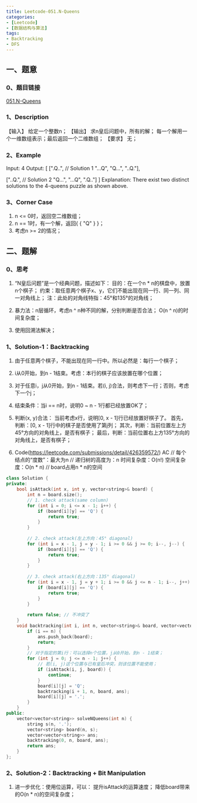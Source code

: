 ```yaml
---
title: Leetcode-051.N-Queens
categories: 
- [Leetcode]
- [数据结构与算法]
tags: 
- Backtracking
- DFS
---
```


## 一、题意

### 0、题目链接
[051.N-Queens](https://leetcode.com/problems/n-queens/)

### 1、Description
【输入】
给定一个整数n；
【输出】
求n皇后问题中，所有的解；
每一个解用一个一维数组表示；最后返回一个二维数组；
【要求】
无；

### 2、Example
Input: 4
Output: [
 [".Q..",  // Solution 1
  "...Q",
  "Q...",
  "..Q."],

 ["..Q.",  // Solution 2
  "Q...",
  "...Q",
  ".Q.."]
]
Explanation: There exist two distinct solutions to the 4-queens puzzle as shown above.

<!-- more -->

### 3、Corner Case
1. n <= 0时，返回空二维数组；
2. n == 1时，有一个解，返回{ { "Q" } }；
3. 考虑n >= 2的情况；

## 二、题解

### 0、思考
1. “N皇后问题”是一个经典问题，描述如下：
目的：在一个n * n的棋盘中，放置n个棋子；
约束：取任意两个棋子x、y，它们不能出现在同一行、同一列、同一对角线上；
注：此处的对角线特指：45°和135°的对角线；

2. 暴力法：n层循环，考虑n ^ n种不同的解，分别判断是否合法；
O(n ^ n)的时间复杂度；

3. 使用回溯法解决；

### 1、Solution-1：Backtracking
1. 由于任意两个棋子，不能出现在同一行中。所以必然是：每行一个棋子；

2. i从0开始，到n - 1结束。考虑：本行的棋子应该放置在哪个位置；

3. 对于任意i，j从0开始，到n - 1结束。若(i, j)合法，则考虑下一行；否则，考虑下一个j；

4. 结束条件：当i == n时，说明0 ~ n - 1行都已经放置OK了；

5. 判断(x, y)合法：
当前考虑x行，说明[0, x - 1]行已经放置好棋子了。
首先，判断：[0, x - 1]行中的棋子是否使用了第j列；
其次，判断：当前位置左上方45°方向的对角线上，是否有棋子；
最后，判断：当前位置右上方135°方向的对角线上，是否有棋子；

6. Code(https://leetcode.com/submissions/detail/426359572/)
AC
// 每个结点的“度数”：最大为n
// 递归树的高度为：n
时间复杂度：O(n!)
空间复杂度：O(n * n) // board占用n * n的空间
```C++
class Solution {
private:
    bool isAttack(int x, int y, vector<string>& board) {
        int n = board.size();
        // 1. check attack(same column)
        for (int i = 0; i <= x - 1; i++) {
            if (board[i][y] == 'Q') {
                return true;
            }
        }
        
        // 2. check attack(左上方向：45° diagonal)
        for (int i = x - 1, j = y - 1; i >= 0 && j >= 0; i--, j--) {
            if (board[i][j] == 'Q') {
                return true;
            }
        }
        
        // 3. check attack(右上方向：135° diagonal)
        for (int i = x - 1, j = y + 1; i >= 0 && j <= n - 1; i--, j++) {
            if (board[i][j] == 'Q') {
                return true;
            }
        }   
        
        return false; // 不冲突了
    }
    void backtracking(int i, int n, vector<string>& board, vector<vector<string>>& ans) {
        if (i == n) {
            ans.push_back(board);
            return;
        }
        // 对于指定的第i行：可以选择n个位置，j从0开始，到n - 1结束；
        for (int j = 0; j <= n - 1; j++) {
            // 若(i, j)这个位置与已有皇后冲突，则该位置不能使用；
            if (isAttack(i, j, board)) {
                continue;
            }
            board[i][j] = 'Q';
            backtracking(i + 1, n, board, ans);
            board[i][j] = '.';
        }
    }
public:
    vector<vector<string>> solveNQueens(int n) {
        string s(n, '.');
        vector<string> board(n, s);
        vector<vector<string>> ans;
        backtracking(0, n, board, ans);
        return ans;
    }
};
```

### 2、Solution-2：Backtracking + Bit Manipulation
1. 进一步优化：使用位运算，可以：
提升isAttack的运算速度；
降低board带来的O(n * n)的空间复杂度；